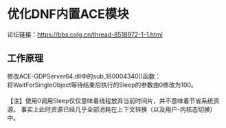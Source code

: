 # 优化DNF内置ACE模块
论坛链接：https://bbs.colg.cn/thread-8518972-1-1.html
## 工作原理
修改ACE-GDPServer64.dll中的sub_180004340()函数：<br>
将WaitForSingleObject等待结束后执行的Sleep的参数由0修改为100。<br><br>
【注】使用0调用Sleep仅仅意味着线程放弃当前时间片，并不意味着节省系统资源。
事实上此时资源已经几乎全部消耗在上下文转换（以及用户-内核态切换）中。